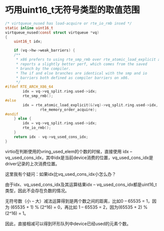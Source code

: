 # 巧用uint16_t无符号类型的取值范围

```c
/* virtqueue_nused has load-acquire or rte_io_rmb insed */
static inline uint16_t
virtqueue_nused(const struct virtqueue *vq)
{
	uint16_t idx;

	if (vq->hw->weak_barriers) {
	/**
	 * x86 prefers to using rte_smp_rmb over rte_atomic_load_explicit as it
	 * reports a slightly better perf, which comes from the saved
	 * branch by the compiler.
	 * The if and else branches are identical with the smp and io
	 * barriers both defined as compiler barriers on x86.
	 */
#ifdef RTE_ARCH_X86_64
		idx = vq->vq_split.ring.used->idx;
		rte_smp_rmb();
#else
		idx = rte_atomic_load_explicit(&(vq)->vq_split.ring.used->idx,
				rte_memory_order_acquire);
#endif
	} else {
		idx = vq->vq_split.ring.used->idx;
		rte_io_rmb();
	}
	return idx - vq->vq_used_cons_idx;
}
```

virtio在判断使用的vring_used_elem的个数的时候，直接使用 idx – vq_used_cons_idx，其中idx是当前device消费的位置，vq_used_cons_idx是driver记录的上次消费位置。

这里我有个疑问：如果idx比vq_used_cons_idx小怎么办？

由于idx、vq_used_cons_idx及其运算结果idx – vq_used_cons_idx都是uint16_t类型，因此不会存在负数的情况。

无符号数（小 – 大）减法运算得到是两个数之间的距离，比如0 – 65535 = 1，因为 (65535 + 1) % (2^16) = 0，再比如 1 – 65535 = 2，因为(65535 + 2) % (2^16) = 1。

因此，直接相减可以得到环形队列中device已经used的元素个数。
